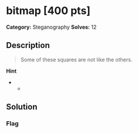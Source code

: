 # bitmap [400 pts]

**Category:** Steganography
**Solves:** 12

## Description
>Some of these squares are not like the others.

**Hint**
* -

## Solution

### Flag

